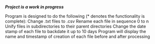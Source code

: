 ***Project is a work in progress***

Program is designed to do the following (* denotes the functionality is complete):
Change .txt files to .csv
Rename each file in sequence 0 to n
Unify files in subdirectories to their parent directories
Change the date stamp of each file to backdate it up to 10 days
Program will display the name and timestamp of creation of each file before and after processing
